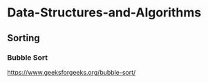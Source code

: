 # Data-Structures-and-Algorithms

## Sorting
### Bubble Sort <br>
https://www.geeksforgeeks.org/bubble-sort/
